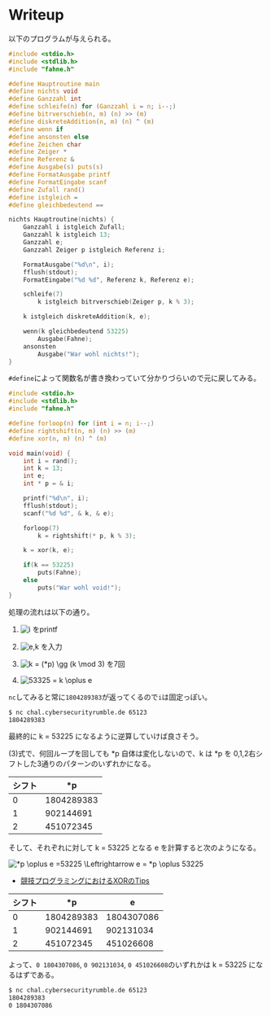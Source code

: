 # Writeup

以下のプログラムが与えられる。

```c
#include <stdio.h>
#include <stdlib.h>
#include "fahne.h"

#define Hauptroutine main
#define nichts void
#define Ganzzahl int
#define schleife(n) for (Ganzzahl i = n; i--;)
#define bitrverschieb(n, m) (n) >> (m)
#define diskreteAddition(n, m) (n) ^ (m)
#define wenn if
#define ansonsten else
#define Zeichen char
#define Zeiger *
#define Referenz &
#define Ausgabe(s) puts(s)
#define FormatAusgabe printf
#define FormatEingabe scanf
#define Zufall rand()
#define istgleich =
#define gleichbedeutend ==

nichts Hauptroutine(nichts) {
    Ganzzahl i istgleich Zufall;
    Ganzzahl k istgleich 13;
    Ganzzahl e;
    Ganzzahl Zeiger p istgleich Referenz i;

    FormatAusgabe("%d\n", i);
    fflush(stdout);
    FormatEingabe("%d %d", Referenz k, Referenz e);

    schleife(7)
        k istgleich bitrverschieb(Zeiger p, k % 3);

    k istgleich diskreteAddition(k, e);

    wenn(k gleichbedeutend 53225)
        Ausgabe(Fahne);
    ansonsten
        Ausgabe("War wohl nichts!");
}
```

`#define`によって関数名が書き換わっていて分かりづらいので元に戻してみる。

```c
#include <stdio.h>
#include <stdlib.h>
#include "fahne.h"

#define forloop(n) for (int i = n; i--;)
#define rightshift(n, m) (n) >> (m)
#define xor(n, m) (n) ^ (m)

void main(void) {
    int i = rand();
    int k = 13;
    int e;
    int * p = & i;

    printf("%d\n", i);
    fflush(stdout);
    scanf("%d %d", & k, & e);

    forloop(7)
        k = rightshift(* p, k % 3);

    k = xor(k, e);

    if(k == 53225)
        puts(Fahne);
    else
        puts("War wohl void!");
}
```

処理の流れは以下の通り。

1. ![i](https://render.githubusercontent.com/render/math?math=%5Cdisplaystyle+i) をprintf

1. ![e,k](https://render.githubusercontent.com/render/math?math=%5Cdisplaystyle+e%2Ck) を入力

1. ![k = (*p) \gg (k \mod 3)](https://render.githubusercontent.com/render/math?math=%5Cdisplaystyle+k+%3D+%28%2Ap%29+%5Cgg+%28k+%5Cmod+3%29) を7回

1. ![53325 = k \oplus e](https://render.githubusercontent.com/render/math?math=%5Cdisplaystyle+53325+%3D+k+%5Coplus+e)

`nc`してみると常に`1804289383`が返ってくるので`i`は固定っぽい。

```bash
$ nc chal.cybersecurityrumble.de 65123
1804289383
```

最終的に k = 53225 になるように逆算していけば良さそう。

(3)式で、何回ループを回しても *p 自体は変化しないので、k は *p を 0,1,2右シフトした3通りのパターンのいずれかになる。

| シフト | *p         |
| --- | ---------- |
| 0   | 1804289383 |
| 1   | 902144691  |
| 2   | 451072345  |

そして、それぞれに対して k = 53225 となる e を計算すると次のようになる。

![*p \oplus e =53225 \Leftrightarrow e = *p \oplus 53225](https://render.githubusercontent.com/render/math?math=%5Cdisplaystyle+%2Ap+%5Coplus+e+%3D53225+%5CLeftrightarrow+e+%3D+%2Ap+%5Coplus+53225)

* [競技プログラミングにおけるXORのTips](https://qiita.com/kuuso1/items/778acaa7011d98a3ff3a)


| シフト | *p         | e          |
| --- | ---------- | ---------- |
| 0   | 1804289383 | 1804307086 |
| 1   | 902144691  | 902131034  |
| 2   | 451072345  | 451026608  |

よって、`0 1804307086`, `0 902131034`, `0 451026608`のいずれかは k = 53225 になるはずである。

```bash
$ nc chal.cybersecurityrumble.de 65123                       
1804289383                    
0 1804307086 
```

<!-- CSR{RUECKWARTSINGENEUREN}  -->